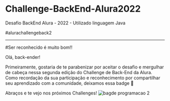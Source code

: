 # Challenge-BackEnd-Alura2022
Desafio BackEnd Alura - 2022 - Utilizado linguagem Java

#alurachallengeback2

__________________________________________________________________________________________________________________

#Ser reconhecido é muito bom!!

Olá, back-ender!

Primeiramente, gostaria de te parabenizar por aceitar o desafio e mergulhar de cabeça nessa segunda edição do Challenge de Back-End da Alura.
Como recordação da sua participação e reconhecimento por compartilhar seu aprendizado com a comunidade, deixamos essa badge 🏅

Abraços e te vejo nos próximos Challenges!
![bagde programacao 2](https://user-images.githubusercontent.com/79534537/155796420-855aaef4-038b-428e-af10-b28efca589f0.png)


